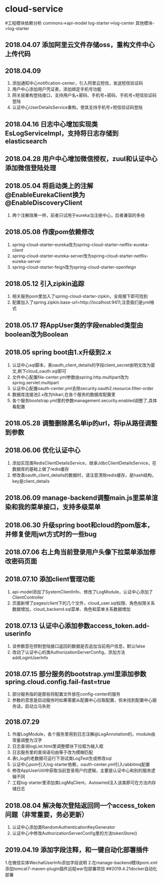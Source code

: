# cloud-service
#工程模块依赖分析
commons->api-model
log-starter->log-center
其他模块->log-starter
## 2018.04.07 添加阿里云文件存储oss，重构文件中心上传代码
## 2018.04.09
1. 添加通知中心notification-center，引入阿里云短信，发送短信验证码
2. 用户中心添加用户凭证表，添加绑定手机号功能
3. 网关层重构登陆接口，支持用户名+密码、手机号+密码、手机号+短信验证码登陆
4. 认证中心UserDetailsService重构，使其支持手机号+短信验证码登陆
## 2018.04.16 日志中心增加实现类EsLogServiceImpl，支持将日志存储到elasticsearch
## 2018.04.28 用户中心增加微信授权，zuul和认证中心添加微信登陆处理
## 2018.05.04 将启动类上的注解@EnableEurekaClient换为@EnableDiscoveryClient
1. 两个注解效果一样，前者只试用于eureka当注册中心，后者兼容的多些
## 2018.05.08 作废pom依赖修改
1. spring-cloud-starter-eureka改为spring-cloud-starter-netflix-eureka-client
2. spring-cloud-starter-eureka-server改为spring-cloud-starter-netflix-eureka-server
3. spring-cloud-starter-feign改为spring-cloud-starter-openfeign
## 2018.05.12 引入zipkin追踪
1. 相关服务pom里加入了spring-cloud-starter-zipkin，全局搜下即可找到
2. 配置加入了spring.zipkin.base-url=http://localhost:9411,注意我们是yml格式
## 2018.05.17 将AppUser类的字段enabled类型由boolean改为Boolean
## 2018.05 spring boot由1.x升级到2.x
1. 认证中心sql脚本，表oauth_client_details的字段client_secret由明文改为密文,刷下cloud_oauth.sql即可
2. 文件中心配置file-center.yml参数由spring.http.multipart改为spring.servlet.multipart
3. 认证中心配置oauth-center.yml去除security.oauth2.resource.filter-order
4. 数据库连接池2.x改为hikari,在各个服务的数据库配置里
5. 各个服务bootstrap.yml里的参数management.security.enabled调整了,具体看配置
## 2018.05.28 调整删除黑名单ip的url，将ip从路径调整到参数
## 2018.06.06 优化认证中心
1. 添加实现类RedisClientDetailsService，继承JdbcClientDetailsService，在数据库的基础上做了redis缓存
2. 修改表oauth_client_details的数据时，请注意清除redis缓存，是hash结构，key是client_details
## 2018.06.09 manage-backend调整main.js里菜单渲染和我的菜单接口，支持多级菜单
## 2018.06.30 升级spring boot和cloud的pom版本，并修复使用jwt方式时的一些bug
## 2018.07.06 右上角当前登录用户头像下拉菜单添加修改密码页面
## 2018.07.10 添加client管理功能
1. api-model添加了SystemClientInfo、修改了LogModule，认证中心添加了ClientController
2. 页面新增了pages/client下的几个文件，cloud_user.sql权限、角色权限关系数据增加，cloud_backend.sql菜单、角色和菜单关系数据增加
## 2018.07.13 认证中心添加参数access_token.add-userinfo
1. 该参数意在控制登陆接口返回的数据是否追加当前用户信息，默认false
2. 改动了认证中心的类AuthorizationServerConfig，添加方法addLoginUserInfo
## 2018.07.15 部分服务的bootstrap.yml里添加参数spring.cloud.config.fail-fast=true
1. 部分服务指的是那些将配置文件放在config-center的服务
2. 参数的意思是启动服务时如果需要从配置中心拉取配置，但未找到配置中心服务话，启动立马失败
## 2018.07.29
1. 作废LogModule，各个服务里用到日志注解@LogAnnotation的，module由常量调整为汉字
2. 日志查询logList.html里调整模块下拉框为输入框
3. 日志服务里的查询语句由等于改为模糊匹配
4. 表t_log的老数据可运行下测试类LogTest生成修改sql
5. 认证中心pom引入log-starter依赖，oauth-center.yml引入rabbitmq配置
6. 修改AppUserUtil中获取当前登录用户的逻辑，主要是认证中心和别的服务逻辑不同
7. 工程log-starter里添加类LogMqClient，Autowired注入该类即可在方法内存储日志
## 2018.08.04 解决每次登陆返回同一个access_token问题（非常重要，务必更新）
1. 认证中心添加类RandomAuthenticationKeyGenerator
2. 认证中心中修改AuthorizationServerConfig里的方法tokenStore()
## 2019.04.19 添加字段注释，和一键自动化部署插件
1.在微信实体WechatUserInfo添加字段说明
2.在manage-backend模块pom.xml添加tomcat7-maven-plugin插件远程war包部署项目
##2019.4.21docker自动化部署





